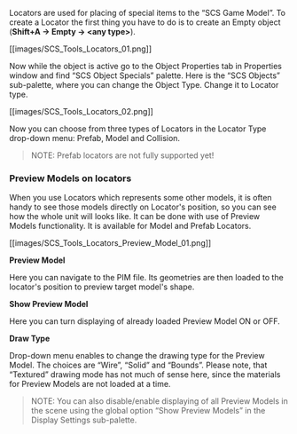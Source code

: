 Locators are used for placing of special items to the “SCS Game Model”.
To create a Locator the first thing you have to do is to create an Empty object (**Shift+A → Empty → \<any type>**).

[[images/SCS_Tools_Locators_01.png]]

Now while the object is active go to the Object Properties tab in Properties window and find “SCS Object Specials” palette. Here is the “SCS Objects” sub-palette, where you can change the Object Type. Change it to Locator type.

[[images/SCS_Tools_Locators_02.png]]

Now you can choose from three types of Locators in the Locator Type drop-down menu: Prefab, Model and Collision.

> NOTE: Prefab locators are not fully supported yet!


### Preview Models on locators

When you use Locators which represents some other models, it is often handy to see those models directly on Locator's position, so you can see how the whole unit will looks like. It can be done with use of Preview Models functionality. It is available for Model and Prefab Locators.

[[images/SCS_Tools_Locators_Preview_Model_01.png]]


**Preview Model**

Here you can navigate to the PIM file. Its geometries are then loaded to the locator's position to preview target model's shape.


**Show Preview Model**

Here you can turn displaying of already loaded Preview Model ON or OFF.


**Draw Type**

Drop-down menu enables to change the drawing type for the Preview Model. The choices are “Wire”, “Solid” and “Bounds”. Please note, that “Textured” drawing mode has not much of sense here, since the materials for Preview Models are not loaded at a time.

> NOTE: You can also disable/enable displaying of all Preview Models in the scene using the global option “Show Preview Models” in the Display Settings sub-palette.